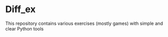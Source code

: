 # Diff_ex
This repository contains various exercises (mostly games) with simple and clear Python tools
